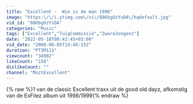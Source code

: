 ```yaml
---
title: "Excellent -  Wie is de man 1998"
image: "https:\/\/i.ytimg.com\/vi\/88KbgOzYsDA\/hqdefault.jpg"
vid_id: "88KbgOzYsDA"
categories: "Music"
tags: ["Excellent","TuigCommissie","ZwareJongenz"]
date: "2022-05-18T00:43:45+03:00"
vid_date: "2008-06-05T14:46:15Z"
duration: "PT3M11S"
viewcount: "34902"
likeCount: "156"
dislikeCount: ""
channel: "MoztExcellent"
---
```

{% raw %}1 van de classic Excellent traxx uit de good old dayz, afkomstig van de ExFilez album uit 1998/1999{% endraw %}
